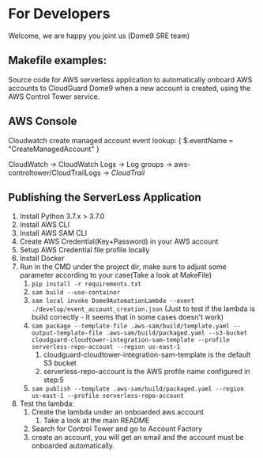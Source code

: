 
# For Developers
Welcome, we are happy you joint us (Dome9 SRE team)

## Makefile examples:
Source code for AWS serverless application to automatically onboard AWS accounts to CloudGuard Dome9 when a new account is created, using the AWS Control Tower service.

## AWS Console
Cloudwatch create managed account event lookup:
{ $.eventName = "CreateManagedAccount" }

CloudWatch -> CloudWatch Logs -> Log groups -> aws-controltower/CloudTrailLogs -> <you-master-account-id>_CloudTrail_<your-region>

## Publishing the ServerLess Application
1. Install Python 3.7.x > 3.7.0
2. Install AWS CLI
3. Install AWS SAM CLI
4. Create AWS Credential(Key+Password) in your AWS account
5. Setup AWS Credential file profile locally
6. Install Docker
7. Run in the CMD under the project dir, make sure to adjust some parameter according to your case(Take a look at MakeFile)
   1. `pip install -r requirements.txt`
   2. `sam build --use-container`
   3. `sam local invoke Dome9AutomationLambda --event ./develop/event_account_creation.json` (Just to test if the lambda is build correctly - It seems that in some cases doesn't work)
   4. `sam package --template-file .aws-sam/build/template.yaml --output-template-file .aws-sam/build/packaged.yaml --s3-bucket cloudguard-cloudtower-integration-sam-template --profile serverless-repo-account --region us-east-1`
      1. cloudguard-cloudtower-integration-sam-template is the default S3 bucket
      2. serverless-repo-account is the AWS profile name configured in step:5
   5. `sam publish --template .aws-sam/build/packaged.yaml --region us-east-1 --profile serverless-repo-account`
8. Test the lambda:
   1. Create the lambda under an onboarded aws account
      1. Take a look at the main README
   2. Search for Control Tower and go to Account Factory 
   3. create an account, you will get an email and the account must be onboarded automatically.